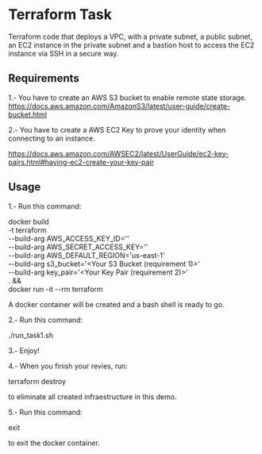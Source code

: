 # Terraform Task

Terraform code that deploys a VPC, with a private subnet, a public subnet, an EC2 instance in the private subnet and a bastion host to access the EC2 instance via SSH in a secure way.

## Requirements

1.- You have to create an AWS S3 bucket to enable remote state storage.
https://docs.aws.amazon.com/AmazonS3/latest/user-guide/create-bucket.html

2.- You have to create a AWS EC2 Key to prove your identity when connecting to an instance.

https://docs.aws.amazon.com/AWSEC2/latest/UserGuide/ec2-key-pairs.html#having-ec2-create-your-key-pair

## Usage

1.- Run this command:

docker build \
-t terraform \
--build-arg AWS_ACCESS_KEY_ID='<Your access key id>' \
--build-arg AWS_SECRET_ACCESS_KEY='<Your secret acces key>' \
--build-arg AWS_DEFAULT_REGION='us-east-1' \
--build-arg s3_bucket='<Your S3 Bucket (requirement 1)>' \
--build-arg key_pair='<Your Key Pair (requirement 2)>' \
 . && \
docker run -it --rm terraform

A docker container will be created and a bash shell is ready to go.

2.- Run this command:

./run_task1.sh

3.- Enjoy!

4.- When you finish your revies, run:

terraform destroy

to eliminate all created infraestructure in this demo.

5.- Run this command:

exit

to exit the docker container.
